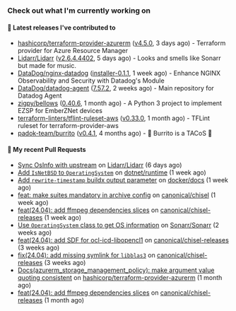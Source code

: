 ### Check out what I'm currently working on

#### 🔭 Latest releases I've contributed to

- [hashicorp/terraform-provider-azurerm](https://github.com/hashicorp/terraform-provider-azurerm) ([v4.5.0](https://github.com/hashicorp/terraform-provider-azurerm/releases/tag/v4.5.0), 3 days ago) - Terraform provider for Azure Resource Manager
- [Lidarr/Lidarr](https://github.com/Lidarr/Lidarr) ([v2.6.4.4402](https://github.com/Lidarr/Lidarr/releases/tag/v2.6.4.4402), 5 days ago) - Looks and smells like Sonarr but made for music.
- [DataDog/nginx-datadog](https://github.com/DataDog/nginx-datadog) ([installer-0.1.1](https://github.com/DataDog/nginx-datadog/releases/tag/installer-0.1.1), 1 week ago) - Enhance NGINX Observability and Security with Datadog&#39;s Module
- [DataDog/datadog-agent](https://github.com/DataDog/datadog-agent) ([7.57.2](https://github.com/DataDog/datadog-agent/releases/tag/7.57.2), 2 weeks ago) - Main repository for Datadog Agent
- [zigpy/bellows](https://github.com/zigpy/bellows) ([0.40.6](https://github.com/zigpy/bellows/releases/tag/0.40.6), 1 month ago) - A Python 3 project to implement EZSP for EmberZNet devices
- [terraform-linters/tflint-ruleset-aws](https://github.com/terraform-linters/tflint-ruleset-aws) ([v0.33.0](https://github.com/terraform-linters/tflint-ruleset-aws/releases/tag/v0.33.0), 1 month ago) - TFLint ruleset for terraform-provider-aws
- [padok-team/burrito](https://github.com/padok-team/burrito) ([v0.4.1](https://github.com/padok-team/burrito/releases/tag/v0.4.1), 4 months ago) - 🌯 Burrito is a TACoS 🌮

#### 🔨 My recent Pull Requests

- [Sync OsInfo with upstream](https://github.com/Lidarr/Lidarr/pull/5163) on [Lidarr/Lidarr](https://github.com/Lidarr/Lidarr) (6 days ago)
- [Add `IsNetBSD` to `OperatingSystem`](https://github.com/dotnet/runtime/pull/108630) on [dotnet/runtime](https://github.com/dotnet/runtime) (1 week ago)
- [Add `rewrite-timestamp` buildx output parameter](https://github.com/docker/docs/pull/21055) on [docker/docs](https://github.com/docker/docs) (1 week ago)
- [feat: make suites mandatory in archive config](https://github.com/canonical/chisel/pull/161) on [canonical/chisel](https://github.com/canonical/chisel) (1 week ago)
- [feat(24.04): add ffmpeg dependencies slices](https://github.com/canonical/chisel-releases/pull/359) on [canonical/chisel-releases](https://github.com/canonical/chisel-releases) (1 week ago)
- [Use `OperatingSystem` class to get OS information](https://github.com/Sonarr/Sonarr/pull/7249) on [Sonarr/Sonarr](https://github.com/Sonarr/Sonarr) (2 weeks ago)
- [feat(24.04): add SDF for ocl-icd-libopencl1](https://github.com/canonical/chisel-releases/pull/353) on [canonical/chisel-releases](https://github.com/canonical/chisel-releases) (3 weeks ago)
- [fix(24.04): add missing symlink for `libblas3`](https://github.com/canonical/chisel-releases/pull/351) on [canonical/chisel-releases](https://github.com/canonical/chisel-releases) (3 weeks ago)
- [Docs(azurerm_storage_management_policy): make argument value quoting consistent](https://github.com/hashicorp/terraform-provider-azurerm/pull/27296) on [hashicorp/terraform-provider-azurerm](https://github.com/hashicorp/terraform-provider-azurerm) (1 month ago)
- [feat(24.04): add ffmpeg dependencies slices](https://github.com/canonical/chisel-releases/pull/328) on [canonical/chisel-releases](https://github.com/canonical/chisel-releases) (1 month ago)
